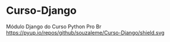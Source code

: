 # Curso-Django
Módulo Django do Curso Python Pro Br
https://pyup.io/repos/github/souzaleme/Curso-Django/shield.svg
